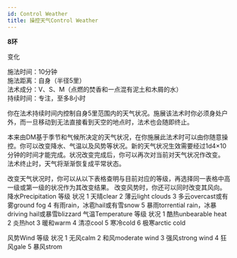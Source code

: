 ```yaml
---
id: Control Weather
title: 操控天气Control Weather
---
```


**8环**

变化

施法时间：10分钟  
施法距离：自身（半径5里）  
法术成分：V、S、M（点燃的焚香和一点混有泥土和木屑的水）  
持续时间：专注，至多8小时  


你在法术持续时间内控制自身5里范围内的天气状况。施展该法术时你必须身处户外，而一旦移动到无法直接看到天空的地点时，法术也会随即终止。


本来由DM基于季节和气候所决定的天气状况，在你施展此法术时可以由你随意操控。你可以改变降水、气温以及风势等状况。新的天气状况生效需要经过1d4×10分钟的时间才能完成。状况改变完成后，你可以再次对当前对天气状况作改变。
法术终止时，天气将渐渐恢复成平常状态。


改变天气状况时，你可以从以下表格查明与目前对应的等级，再选择同一表格中高一级或第一级的状况作为其改变结果。
改变风势时，你还可以同时改变其风向。
降水Precipitation
等级 状况
1 天晴clear
2 薄云light clouds
3 多云overcast或有雾ground fog
4 有雨rain，冰雹hail或有雪snow
5 暴雨torrential rain，冰暴driving hail或暴雪blizzard
气温Temperature
等级 状况
1 酷热unbearable heat
2 炎热hot
3 暖和warm
4 清凉cool
5 寒冷cold
6 极寒arctic cold

风势Wind
等级 状况
1 无风calm
2 和风moderate wind
3 强风strong wind
4 狂风gale
5 暴风strom
